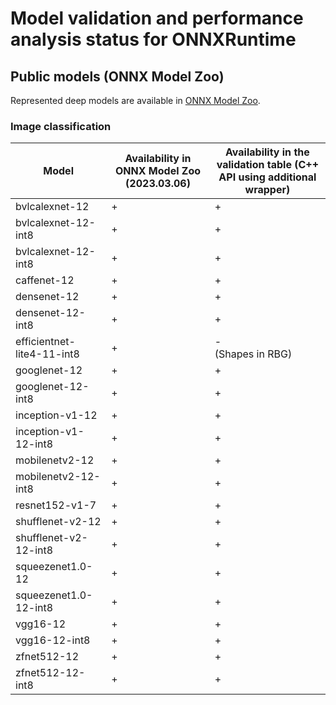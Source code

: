# Model validation and performance analysis status for ONNXRuntime

## Public models (ONNX Model Zoo)

Represented deep models are available in [ONNX Model Zoo][onnx].

### Image classification

Model | Availability in ONNX Model Zoo (2023.03.06) | Availability in the validation table (C++ API using additional wrapper)|
-|-|-|
bvlcalexnet-12 | + | + |
bvlcalexnet-12-int8 | + | + |
bvlcalexnet-12-int8 | + | + |
caffenet-12 | + | + |
densenet-12 | + | + |
densenet-12-int8 | + | + |
efficientnet-lite4-11-int8 | + | -<br>(Shapes in RBG) |
googlenet-12 | + | + |
googlenet-12-int8 | + | + |
inception-v1-12 | + | + |
inception-v1-12-int8 | + | + |
mobilenetv2-12 | + | + |
mobilenetv2-12-int8 | + | + |
resnet152-v1-7 | + | + |
shufflenet-v2-12 | + | + |
shufflenet-v2-12-int8 | + | + |
squeezenet1.0-12 | + | + |
squeezenet1.0-12-int8 | + | + |
vgg16-12 | + | + |
vgg16-12-int8 | + | + |
zfnet512-12 | + | + |
zfnet512-12-int8 | + | + |

<!-- LINKS -->
[onnx]: https://github.com/onnx/models